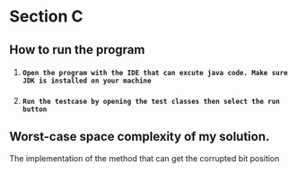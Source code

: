 # Section C 
## How to run the program

1. #### `Open the program with the IDE that can excute java code. Make sure JDK is installed on your machine`
1. #### `Run the testcase by opening the test classes then select the run button `

   

## Worst-case space complexity of my solution.

The implementation of the method that can get the corrupted bit position
